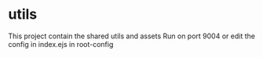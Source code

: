 # utils
This project contain the shared utils and assets
Run on port 9004 or edit the config in index.ejs in root-config